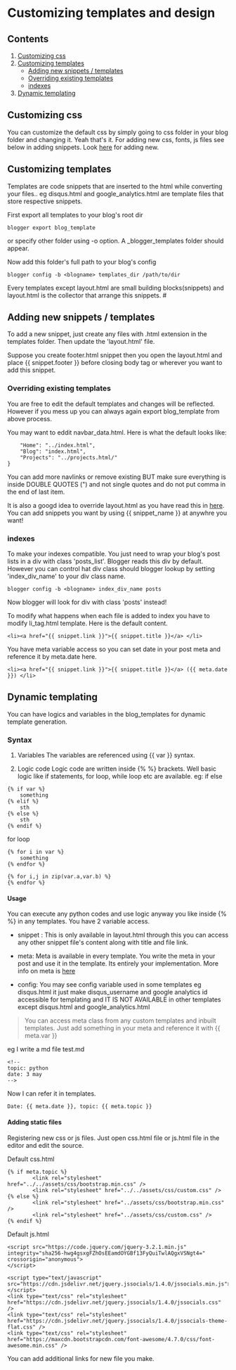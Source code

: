 # Customizing templates and design

## Contents
1. [Customizing css](#Customizing-css)
2. [Customizing templates](#Customizing-templates)
    - [Adding new snippets / templates](#Adding-new-snippets--templates)
    - [Overriding existing templates](#Overriding-existing-templates)
    - [indexes](#indexes)
3. [Dynamic templating](#Dynamic-templating)

## Customizing css
You can customize the default css by simply going to css folder in your blog folder and changing it. Yeah that's it. For adding new css, fonts, js files see below in adding snippets. Look [here](#adding-static-files) for adding new.

## Customizing templates
Templates are code snippets that are inserted to the html while converting your files.. eg disqus.html and google_analytics.html are template files that store respective snippets.

First export all templates to your blog's root dir
```
blogger export blog_template
```
or specify other folder using -o option. A \_blogger\_templates folder should appear.

Now add this folder's full path to your blog's config
```
blogger config -b <blogname> templates_dir /path/to/dir
```

Every templates except layout.html are small building blocks(snippets) and layout.html is the collector that arrange this snippets. #

## Adding new snippets / templates
To add a new snippet, just create any files with .html extension in the templates folder. Then update the 'layout.html' file.

Suppose you create footer.html snippet then you open the layout.html and place {{ snippet.footer }} before closing body tag or wherever you want to add this snippet.

### Overriding existing templates
You are free to edit the default templates and changes will be reflected. However if you mess up you can always again export blog_template from above process.

You may want to eddit navbar_data.html. Here is what the default looks like:
```{
    "Home": "../index.html",
    "Blog": "index.html",
    "Projects": "../projects.html/"
}
```
You can add more navlinks or remove existing BUT make sure everything is inside DOUBLE QUOTES (\") and not single quotes and do not put comma in the end of last item.

It is also a googd idea to override layout.html as you have read this in [here](#Adding-new-snippets--templates). You can add snippets you want by using {{ snippet_name }} at anywhre you want!


### indexes
To make your indexes compatible. You just need to wrap your blog's post lists in a div with class 'posts_list'. Blogger reads this div by default. However you can control hat div class should blogger lookup by setting 'index\_div\_name' to your div class name.
```
blogger config -b <blogname> index_div_name posts
```
Now blogger will look for div with class 'posts' instead!

To modify what happens when each file is added to index you have to modify li\_tag.html template. Here is the default content.
```
<li><a href="{{ snippet.link }}">{{ snippet.title }}</a> </li>
```
You have meta variable access so you can set date in your post meta and reference it by meta.date here.
```
<li><a href="{{ snippet.link }}">{{ snippet.title }}</a> ({{ meta.date }}) </li>
```

## Dynamic templating
You can have logics and variables in the blog_templates for dynamic template generation.

### Syntax
1. Variables
The variables are referenced using {{ var }} syntax.

2. Logic code
Logic code are written inside {% %} brackets. Well basic logic like if statements, for loop, while loop etc are available.
eg: if else
```
{% if var %}
    something
{% elif %}
    sth
{% else %}
    sth
{% endif %}
```
for loop
```
{% for i in var %}
    something
{% endfor %}

{% for i,j in zip(var.a,var.b) %}
{% endfor %}
```

#### Usage
You can execute any python codes and use logic anyway you like inside {% %} in any templates.
You have 2 variable access.
* snippet : This is only available in layout.html through this you can access any other snippet file's content along with title and file link.

* meta: Meta is available in every template. You write the meta in your post and use it in the template. Its entirely your implementation. More info on meta is [here](meta.md)

* config: You may see config variable used in some templates eg disqus.html it just make disqus_username and google analytics id accessible for templating and IT IS NOT AVAILABLE in other templates except disqus.html and google_analytics.html

> You can access meta class from any custom templates and inbuilt templates. Just add something in your meta and reference it with {{ meta.var }}

eg I write a md file
test.md
```
<!--
topic: python
date: 3 may
-->
```

Now I can refer it in templates.
```
Date: {{ meta.date }}, topic: {{ meta.topic }}
```

#### Adding static files
Registering new css or js files. Just open css.html file or js.html file in the editor and edit the source.

Default css.html
```
{% if meta.topic %}
        <link rel="stylesheet" href="../../assets/css/bootstrap.min.css" />
        <link rel="stylesheet" href="../../assets/css/custom.css" />
{% else %}
        <link rel="stylesheet" href="../assets/css/bootstrap.min.css" />
        <link rel="stylesheet" href="../assets/css/custom.css" />
{% endif %}
```
Default js.html
```
<script src="https://code.jquery.com/jquery-3.2.1.min.js" integrity="sha256-hwg4gsxgFZhOsEEamdOYGBf13FyQuiTwlAQgxVSNgt4=" crossorigin="anonymous">
</script>

<script type="text/javascript" src="https://cdn.jsdelivr.net/jquery.jssocials/1.4.0/jssocials.min.js"></script>
<link type="text/css" rel="stylesheet" href="https://cdn.jsdelivr.net/jquery.jssocials/1.4.0/jssocials.css" />
<link type="text/css" rel="stylesheet" href="https://cdn.jsdelivr.net/jquery.jssocials/1.4.0/jssocials-theme-flat.css" />
<link type="text/css" rel="stylesheet" href="https://maxcdn.bootstrapcdn.com/font-awesome/4.7.0/css/font-awesome.min.css" />
```
You can add additional links for new file you make.
